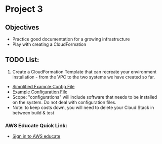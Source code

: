 # Project 3

## Objectives

- Practice good documentation for a growing infrastructure
- Play with creating a CloudFormation

## TODO List:

1. Create a CloudFormation Template that can recreate your environment installation - from the VPC to the two systems we have created so far.

- [Simplified Example Config File](sample-config-file.yml)
- [Example Configuration File](https://github.com/mkijowski/aws-cf-templates/blob/master/course-templates/ceg3400.yml)
- Scope: "configurations" will include software that needs to be installed on the system. Do not deal with configuration files.
- Note: to keep costs down, you will need to delete your Cloud Stack in between build & test

### AWS Educate Quick Link:

- [Sign in to AWS educate](https://www.awseducate.com/signin/SiteLogin)
